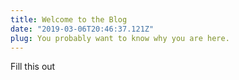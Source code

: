 ```yaml
---
title: Welcome to the Blog
date: "2019-03-06T20:46:37.121Z"
plug: You probably want to know why you are here.
---
```


Fill this out
